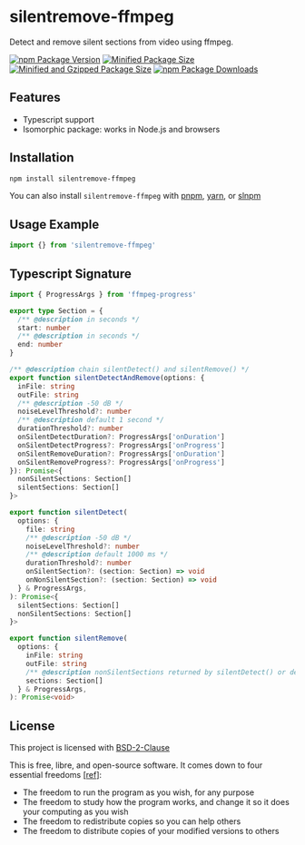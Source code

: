 # silentremove-ffmpeg

Detect and remove silent sections from video using ffmpeg.

[![npm Package Version](https://img.shields.io/npm/v/silentremove-ffmpeg)](https://www.npmjs.com/package/silentremove-ffmpeg)
[![Minified Package Size](https://img.shields.io/bundlephobia/min/silentremove-ffmpeg)](https://bundlephobia.com/package/silentremove-ffmpeg)
[![Minified and Gzipped Package Size](https://img.shields.io/bundlephobia/minzip/silentremove-ffmpeg)](https://bundlephobia.com/package/silentremove-ffmpeg)
[![npm Package Downloads](https://img.shields.io/npm/dm/silentremove-ffmpeg)](https://www.npmtrends.com/silentremove-ffmpeg)

## Features

- Typescript support
- Isomorphic package: works in Node.js and browsers

## Installation

```bash
npm install silentremove-ffmpeg
```

You can also install `silentremove-ffmpeg` with [pnpm](https://pnpm.io/), [yarn](https://yarnpkg.com/), or [slnpm](https://github.com/beenotung/slnpm)

## Usage Example

```typescript
import {} from 'silentremove-ffmpeg'
```

## Typescript Signature

```typescript
import { ProgressArgs } from 'ffmpeg-progress'

export type Section = {
  /** @description in seconds */
  start: number
  /** @description in seconds */
  end: number
}

/** @description chain silentDetect() and silentRemove() */
export function silentDetectAndRemove(options: {
  inFile: string
  outFile: string
  /** @description -50 dB */
  noiseLevelThreshold?: number
  /** @description default 1 second */
  durationThreshold?: number
  onSilentDetectDuration?: ProgressArgs['onDuration']
  onSilentDetectProgress?: ProgressArgs['onProgress']
  onSilentRemoveDuration?: ProgressArgs['onDuration']
  onSilentRemoveProgress?: ProgressArgs['onProgress']
}): Promise<{
  nonSilentSections: Section[]
  silentSections: Section[]
}>

export function silentDetect(
  options: {
    file: string
    /** @description -50 dB */
    noiseLevelThreshold?: number
    /** @description default 1000 ms */
    durationThreshold?: number
    onSilentSection?: (section: Section) => void
    onNonSilentSection?: (section: Section) => void
  } & ProgressArgs,
): Promise<{
  silentSections: Section[]
  nonSilentSections: Section[]
}>

export function silentRemove(
  options: {
    inFile: string
    outFile: string
    /** @description nonSilentSections returned by silentDetect() or determined by custom logics */
    sections: Section[]
  } & ProgressArgs,
): Promise<void>
```

## License

This project is licensed with [BSD-2-Clause](./LICENSE)

This is free, libre, and open-source software. It comes down to four essential freedoms [[ref]](https://seirdy.one/2021/01/27/whatsapp-and-the-domestication-of-users.html#fnref:2):

- The freedom to run the program as you wish, for any purpose
- The freedom to study how the program works, and change it so it does your computing as you wish
- The freedom to redistribute copies so you can help others
- The freedom to distribute copies of your modified versions to others

